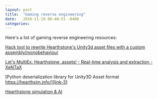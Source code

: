 ```yaml
---
layout: post
title:  "Gaming reverse engineering"
date:   2016-11-19 06:48:51 -0400
categories: 
---
```

Here's a list of gaming reverse engineering resources:


[Hack tool to rewrite Hearthstone's Unity3d asset files with a custom assembly/monobehaviour][link-1]

[Let's MultiEx: Hearthstone .assets! - Real-time analysis and extraction - XeNTaX][link-2]

[Python deserialization library for Unity3D Asset format https://hearthsim.info/][link-3]

[Hearthstone simulation & AI][link-4]

[link-1]:   https://gist.github.com/Mischanix/5782651
[link-2]:   https://www.youtube.com/watch?v=oMhRK_3GjBs&index=18&list=PLP26ZYnLb5EVqqBHDgltL6oGrVNJ2kS2f
[link-3]:   https://github.com/HearthSim/UnityPack
[link-4]:   https://hearthsim.info/